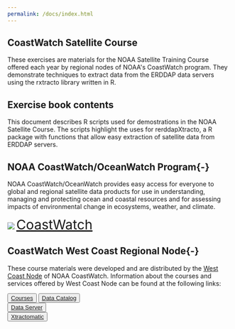 ```yaml
---
permalink: /docs/index.html
---
```

## CoastWatch Satellite Course
These exercises are materials for the NOAA Satellite Training Course offered each year by regional nodes of NOAA's CoastWatch program. They demonstrate techniques to extract data from the ERDDAP data servers using the rxtracto library written in R. 

## Exercise book contents

This document describes R scripts used for demostrations in the NOAA Satellite Course. The scripts highlight the uses for rerddapXtracto, a R package with functions that allow easy extraction of satellite data from ERDDAP servers.  


## NOAA CoastWatch/OceanWatch Program{-}  

NOAA CoastWatch/OceanWatch provides easy access for everyone to global and regional satellite data products for use in understanding, managing and protecting ocean and coastal resources and for assessing impacts of environmental change in ecosystems, weather, and climate.  

![](images/cw_logo_80.png)  <span style="color:blue;font-size:30px;">[CoastWatch](https://coastwatch.noaa.gov/)</span>


## CoastWatch West Coast Regional Node{-}  

These course materials were developed and are distributed by the [West Coast Node](https://coastwatch.pfeg.noaa.gov/) of NOAA CoastWatch. Information about the courses and services offered by West Coast Node can be found at the following links:  

<button>[Courses](https://coastwatch.pfeg.noaa.gov/courses/satellite_course.html)</button> 
<button>[Data Catalog](https://coastwatch.pfeg.noaa.gov/data.html)</button>  
<button>[Data Server](https://coastwatch.pfeg.noaa.gov/erddapinfo/index.html)</button>   
<button>[Xtractomatic](https://coastwatch.pfeg.noaa.gov/xtracto/)</button>
